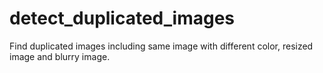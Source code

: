 # detect_duplicated_images

Find duplicated images including same image with different color, resized image and blurry image.
